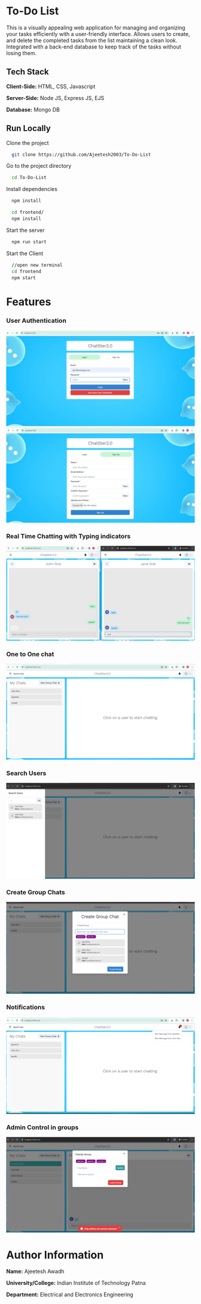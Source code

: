 # To-Do List

This is a visually appealing web application for managing and organizing your tasks efficiently with a
user-friendly interface. Allows users to create, and delete the completed tasks from the list maintaining a
clean look. Integrated with a back-end database to keep track of the tasks without losing them.
## Tech Stack

**Client-Side:** HTML, CSS, Javascript

**Server-Side:** Node JS, Express JS, EJS

**Database:** Mongo DB
  
## Run Locally

Clone the project

```bash
  git clone https://github.com/Ajeetesh2003/To-Do-List
```

Go to the project directory

```bash
  cd To-Do-List
```

Install dependencies

```bash
  npm install
```

```bash
  cd frontend/
  npm install
```

Start the server

```bash
  npm run start
```
Start the Client

```bash
  //open new terminal
  cd frontend
  npm start
```

  
# Features

### User Authentication
![](https://github.com/Ajeetesh2003/ChatSter2.0/blob/master/screenshots/login.png)
![](https://github.com/Ajeetesh2003/ChatSter2.0/blob/master/screenshots/signup.png)
### Real Time Chatting with Typing indicators
![](https://github.com/Ajeetesh2003/ChatSter2.0/blob/master/screenshots/chat.png)
### One to One chat
![](https://github.com/Ajeetesh2003/ChatSter2.0/blob/master/screenshots/one-one-chat.png)
### Search Users
![](https://github.com/Ajeetesh2003/ChatSter2.0/blob/master/screenshots/Search.png)
### Create Group Chats
![](https://github.com/Ajeetesh2003/ChatSter2.0/blob/master/screenshots/groupchat.png)
### Notifications 
![](https://github.com/Ajeetesh2003/ChatSter2.0/blob/master/screenshots/notification.png)
### Admin Control in groups
![](https://github.com/Ajeetesh2003/ChatSter2.0/blob/master/screenshots/admincontrol.png)

# Author Information

**Name:** Ajeetesh Awadh

**University/College:** Indian Institute of Technology Patna

**Department:** Electrical and Electronics Engineering

  
